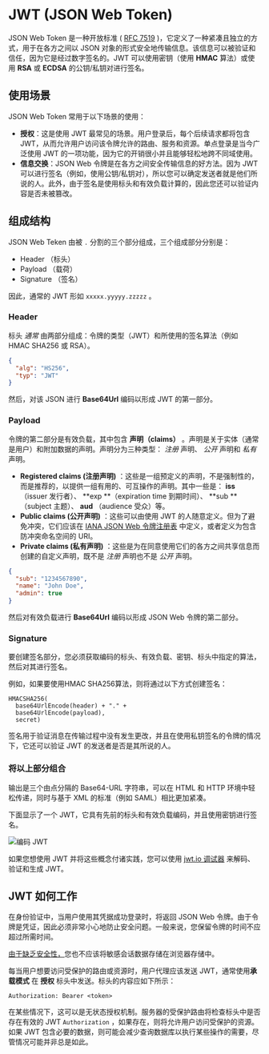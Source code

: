 # JWT (JSON Web Token)

JSON Web Token 是一种开放标准 ( [RFC 7519](https://tools.ietf.org/html/rfc7519) )，它定义了一种紧凑且独立的方式，用于在各方之间以 JSON 对象的形式安全地传输信息。该信息可以被验证和信任，因为它是经过数字签名的。JWT 可以使用密钥（使用 **HMAC** 算法）或使用 **RSA** 或 **ECDSA** 的公钥/私钥对进行签名。

## 使用场景

JSON Web Token 常用于以下场景的使用：

- **授权**：这是使用 JWT 最常见的场景。用户登录后，每个后续请求都将包含 JWT，从而允许用户访问该令牌允许的路由、服务和资源。单点登录是当今广泛使用 JWT 的一项功能，因为它的开销很小并且能够轻松地跨不同域使用。
- **信息交换**：JSON Web 令牌是在各方之间安全传输信息的好方法。因为 JWT 可以进行签名（例如，使用公钥/私钥对），所以您可以确定发送者就是他们所说的人。此外，由于签名是使用标头和有效负载计算的，因此您还可以验证内容是否未被篡改。

## 组成结构

JSON Web Teken 由被 `.` 分割的三个部分组成，三个组成部分分别是：

* Header （标头）
* Payload （载荷）
* Signature （签名）

因此，通常的 JWT 形如 `xxxxx.yyyyy.zzzzz` 。

### Header

标头 *通常* 由两部分组成：令牌的类型（JWT）和所使用的签名算法（例如 HMAC SHA256 或 RSA）。

```json
{
  "alg": "HS256",
  "typ": "JWT"
}
```

然后，对该 JSON 进行 **Base64Url** 编码以形成 JWT 的第一部分。

### Payload

令牌的第二部分是有效负载，其中包含 **声明（claims）** 。声明是关于实体（通常是用户）和附加数据的声明。声明分为三种类型： *注册* 声明、 *公开* 声明和 *私有* 声明。

* **Registered claims (注册声明)** ：这些是一组预定义的声明，不是强制性的，而是推荐的，以提供一组有用的、可互操作的声明。其中一些是： **iss** （issuer 发行者）、 **exp **（expiration time 到期时间）、 **sub **（subject 主题）、 **aud** （audience 受众）等。
* **Public claims (公开声明)** ：这些可以由使用 JWT 的人随意定义。但为了避免冲突，它们应该在 [IANA JSON Web 令牌注册表](https://www.iana.org/assignments/jwt/jwt.xhtml) 中定义，或者定义为包含防冲突命名空间的 URI。
* **Private claims (私有声明)** ：这些是为在同意使用它们的各方之间共享信息而创建的自定义声明，既不是 *注册* 声明也不是 *公开* 声明。

```json
{
  "sub": "1234567890",
  "name": "John Doe",
  "admin": true
}
```

然后对有效负载进行 **Base64Url** 编码以形成 JSON Web 令牌的第二部分。

### Signature

要创建签名部分，您必须获取编码的标头、有效负载、密钥、标头中指定的算法，然后对其进行签名。

例如，如果要使用HMAC SHA256算法，则将通过以下方式创建签名：

```
HMACSHA256(
  base64UrlEncode(header) + "." +
  base64UrlEncode(payload),
  secret)
```

签名用于验证消息在传输过程中没有发生更改，并且在使用私钥签名的令牌的情况下，它还可以验证 JWT 的发送者是否是其所说的人。

### 将以上部分组合

输出是三个由点分隔的 Base64-URL 字符串，可以在 HTML 和 HTTP 环境中轻松传递，同时与基于 XML 的标准（例如 SAML）相比更加紧凑。

下面显示了一个 JWT，它具有先前的标头和有效负载编码，并且使用密钥进行签名。

![编码 JWT](https://images.orkva.com/images/2023/08/01/encoded-jwt3.png)

如果您想使用 JWT 并将这些概念付诸实践，您可以使用 [jwt.io 调试器](https://jwt.io/#debugger-io) 来解码、验证和生成 JWT。

## JWT 如何工作

在身份验证中，当用户使用其凭据成功登录时，将返回 JSON Web 令牌。由于令牌是凭证，因此必须非常小心地防止安全问题。一般来说，您保留令牌的时间不应超过所需时间。

[由于缺乏安全性，](https://cheatsheetseries.owasp.org/cheatsheets/HTML5_Security_Cheat_Sheet.html#local-storage)您也不应该将敏感会话数据存储在浏览器存储中。

每当用户想要访问受保护的路由或资源时，用户代理应该发送 JWT，通常使用**承载模式** 在 **授权** 标头中发送。标头的内容应如下所示：

```
Authorization: Bearer <token>
```

在某些情况下，这可以是无状态授权机制。服务器的受保护路由将检查标头中是否存在有效的 JWT `Authorization` ，如果存在，则将允许用户访问受保护的资源。如果 JWT 包含必要的数据，则可能会减少查询数据库以执行某些操作的需要，尽管情况可能并非总是如此。